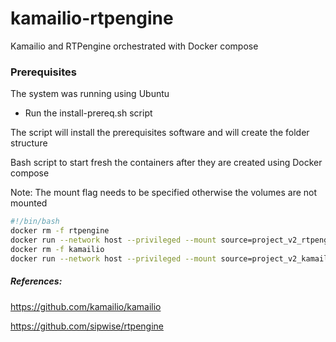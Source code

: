 # kamailio-rtpengine
Kamailio and RTPengine orchestrated with Docker compose

### Prerequisites
The system was running using Ubuntu

- Run the install-prereq.sh script

The script will install the prerequisites software and will create the folder structure




Bash script to start fresh the containers after they are created using Docker compose

Note: The mount flag needs to be specified otherwise the volumes are not mounted

```bash
#!/bin/bash
docker rm -f rtpengine
docker run --network host --privileged --mount source=project_v2_rtpengine,target=/etc/rtpengine --name rtpengine -itd project_v2_rtpengine
docker rm -f kamailio
docker run --network host --privileged --mount source=project_v2_kamailio,target=/etc/kamailio --name kamailio -itd project_v2_kamailio
````








##### References:

https://github.com/kamailio/kamailio

https://github.com/sipwise/rtpengine